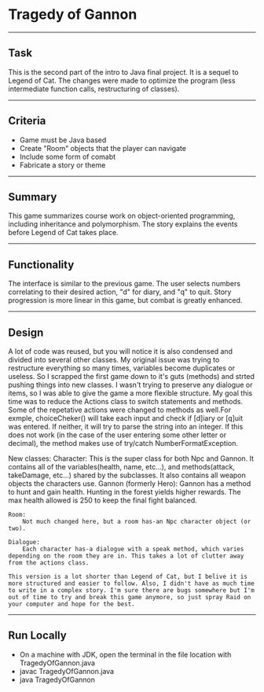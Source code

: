 # Tragedy of Gannon
***
## Task
This is the second part of the intro to Java final project. It is a sequel to Legend of Cat. The changes were made to optimize the program (less intermediate function calls, restructuring of classes).
***
## Criteria
* Game must be Java based
* Create "Room" objects that the player can navigate
* Include some form of comabt
* Fabricate a story or theme
***
## Summary
This game summarizes course work on object-oriented programming, including inheritance and polymorphism. The story explains the events before Legend of Cat takes place.
***
## Functionality
The interface is similar to the previous game. The user selects numbers correlating to their desired action, "d" for diary, and "q" to quit. Story progression is more linear in this game, but combat is greatly enhanced.
***
## Design
A lot of code was reused, but you will notice it is also condensed and divided into several other classes. My original issue was trying to restructure everything so many times, variables become duplicates or useless. So I scrapped the first game down to it's guts (methods) and strted pushing things into new classes. I wasn't trying to preserve any dialogue or items, so I was able to give the game a  more flexible structure. My goal this time was to reduce the Actions class to switch statements and methods. Some of the repetative actions were changed to methods as well.For exmple, choiceCheker() will take each input and check if [d]iary or [q]uit was entered. If neither, it will try to parse the string into an integer. If this does not work (in the case of the user entering some other letter or decimal), the method makes use of try/catch NumberFormatException.

New classes:
	Character:
		This is the super class for both Npc and Gannon. It contains all of the variables(health, name, etc...), and methods(attack, takeDamage, etc...) shared by the subclasses. It also contains all weapon objects the characters use.
	Gannon (formerly Hero):
		Gannon has a method to hunt and gain health. Hunting in the forest yields higher rewards. The max health allowed is 250 to keep the final fight balanced.
		
	Room: 
		Not much changed here, but a room has-an Npc character object (or two).
	
	Dialogue: 
		Each character has-a dialogue with a speak method, which varies depending on the room they are in. This takes a lot of clutter away from the actions class.
		
	This version is a lot shorter than Legend of Cat, but I belive it is more structured and easier to follow. Also, I didn't have as much time to write in a complex story. I'm sure there are bugs somewhere but I'm out of time to try and break this game anymore, so just spray Raid on your computer and hope for the best.
***
## Run Locally
* On a machine with JDK, open the terminal in the file location with TragedyOfGannon.java
* javac TragedyOfGannon.java
* java TragedyOfGannon
